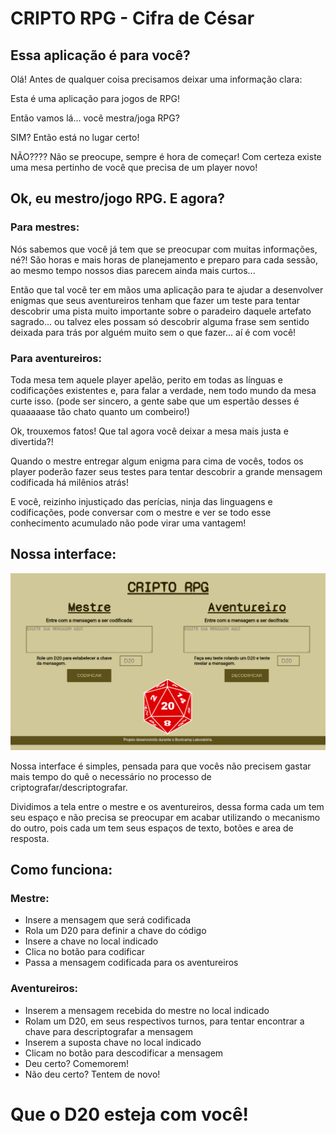# CRIPTO RPG - Cifra de César

## Essa aplicação é para você?
Olá! Antes de qualquer coisa precisamos deixar uma informação clara:

Esta é uma aplicação para jogos de RPG!

Então vamos lá... você mestra/joga RPG?


SIM? Então está no lugar certo!

NÃO???? Não se preocupe, sempre é hora de começar! Com certeza existe uma mesa pertinho de você que precisa de um player novo!

## Ok, eu mestro/jogo RPG. E agora?
### Para mestres:
Nós sabemos que você já tem que se preocupar com muitas informações, né?! São horas e mais horas de planejamento e preparo para cada sessão, ao mesmo tempo nossos dias parecem ainda mais curtos...

Então que tal você ter em mãos uma aplicação para te ajudar a desenvolver enigmas que seus aventureiros tenham que fazer um teste para tentar descobrir uma pista muito importante sobre o paradeiro daquele artefato sagrado... ou talvez eles possam só descobrir alguma frase sem sentido deixada para trás por alguém muito sem o que fazer... aí é com você!

### Para aventureiros:
Toda mesa tem aquele player apelão, perito em todas as línguas e codificações existentes e, para falar a verdade, nem todo mundo da mesa curte isso. (pode ser sincero, a gente sabe que um espertão desses é quaaaaase tão chato quanto um combeiro!)

Ok, trouxemos fatos! Que tal agora você deixar a mesa mais justa e divertida?!

Quando o mestre entregar algum enigma para cima de vocês, todos os player poderão fazer seus testes para tentar descobrir a grande mensagem codificada há milênios atrás!

E você, reizinho injustiçado das perícias, ninja das linguagens e codificações, pode conversar com o mestre e ver se todo esse conhecimento acumulado não pode virar uma vantagem!

## Nossa interface:
![cripto-rpg](src/img/criptoRPG.png)

Nossa interface é simples, pensada para que vocês não precisem gastar mais tempo do quê o necessário no processo de criptografar/descriptografar.

Dividimos a tela entre o mestre e os aventureiros, dessa forma cada um tem seu espaço e não precisa se preocupar em acabar utilizando o mecanismo do outro, pois cada um tem seus espaços de texto, botões e area de resposta.

## Como funciona:
### Mestre:
* Insere a mensagem que será codificada
* Rola um D20 para definir a chave do código
* Insere a chave no local indicado
* Clica no botão para codificar
* Passa a mensagem codificada para os aventureiros

### Aventureiros:
* Inserem a mensagem recebida do mestre no local indicado
* Rolam um D20, em seus respectivos turnos, para tentar encontrar a chave para descriptografar a mensagem
* Inserem a suposta chave no local indicado
* Clicam no botão para descodificar a mensagem
* Deu certo? Comemorem!
* Não deu certo? Tentem de novo!

# Que o D20 esteja com você!